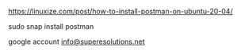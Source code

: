 https://linuxize.com/post/how-to-install-postman-on-ubuntu-20-04/


sudo snap install postman


google account
info@superesolutions.net




<!-- ## wrong 
https://nextgentips.com/2021/12/09/how-to-install-postman-client-on-ubuntu-21-10/

1. Run system updates
We need to update our system repositories to make them up to date. Run system updates with the following command.

$ sudo apt update && apt upgrade -y

wget https://dl.pstmn.io/download/latest/linux64 -O postman-linux-x64.tar.gz

sudo tar -xzf postman-linux-x64.tar.gz -C /opt

sudo ln -s /opt/Postman/Postman /usr/bin/postman

postman -->